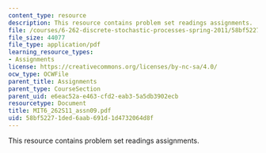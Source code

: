 ```yaml
---
content_type: resource
description: This resource contains problem set readings assignments.
file: /courses/6-262-discrete-stochastic-processes-spring-2011/58bf52271ded6aab691d1d4732064d8f_MIT6_262S11_assn09.pdf
file_size: 44077
file_type: application/pdf
learning_resource_types:
- Assignments
license: https://creativecommons.org/licenses/by-nc-sa/4.0/
ocw_type: OCWFile
parent_title: Assignments
parent_type: CourseSection
parent_uid: e6eac52a-e463-cfd2-eab3-5a5db3902ecb
resourcetype: Document
title: MIT6_262S11_assn09.pdf
uid: 58bf5227-1ded-6aab-691d-1d4732064d8f
---
```

This resource contains problem set readings assignments.
